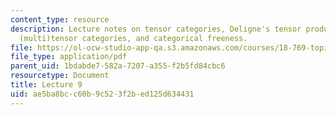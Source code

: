 ```yaml
---
content_type: resource
description: Lecture notes on tensor categories, Deligne's tensor product, fFinite
  (multi)tensor categories, and categorical freeness.
file: https://ol-ocw-studio-app-qa.s3.amazonaws.com/courses/18-769-topics-in-lie-theory-tensor-categories-spring-2009/ae5ba8bcc60b9c523f2bed125d634431_MIT18_769S09_lec09.pdf
file_type: application/pdf
parent_uid: 1bdabde7-582a-7207-a355-f2b5fd84cbc6
resourcetype: Document
title: Lecture 9
uid: ae5ba8bc-c60b-9c52-3f2b-ed125d634431
---
```

